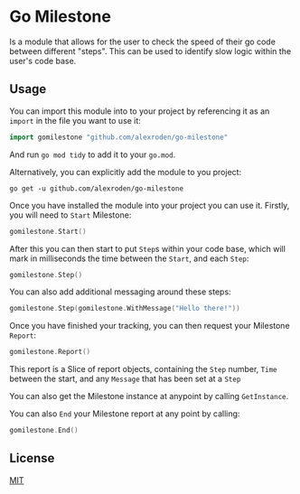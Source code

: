 # Go Milestone
Is a module that allows for the user to check the speed of their go code between different "steps". This can be used to identify slow logic within the user's code base.

## Usage
You can import this module into to your project by referencing it as an `import` in the file you want to use it:
```go
import gomilestone "github.com/alexroden/go-milestone"
```
And run `go mod tidy` to add it to your `go.mod`.

Alternatively, you can explicitly add the module to you project:
```shell
go get -u github.com/alexroden/go-milestone
```

Once you have installed the module into your project you can use it.
Firstly, you will need to `Start` Milestone:
```go
gomilestone.Start()
```

After this you can then start to put `Step`s within your code base, which will mark in milliseconds the time between the `Start`, and each `Step`:
```go
gomilestone.Step()
```
You can also add additional messaging around these steps:
```go
gomilestone.Step(gomilestone.WithMessage("Hello there!"))
```

Once you have finished your tracking, you can then request your Milestone `Report`:
```go
gomilestone.Report()
```
This report is a Slice of report objects, containing the `Step` number, `Time` between the start, and any `Message` that has been set at a `Step`

You can also get the Milestone instance at anypoint by calling `GetInstance`.

You can also `End` your Milestone report at any point by calling:
```go
gomilestone.End()
```

## License
[MIT](https://choosealicense.com/licenses/mit/)